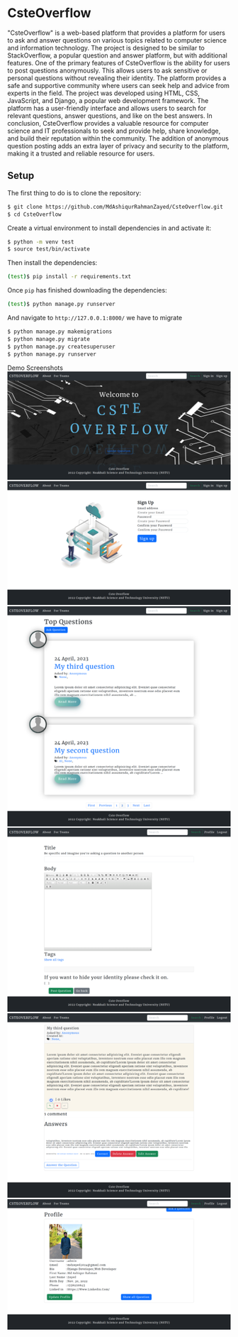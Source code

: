 # CsteOverflow
"CsteOverflow" is a web-based platform that provides a platform for users to ask and answer
questions on various topics related to computer science and information technology. The project
is designed to be similar to StackOverflow, a popular question and answer platform, but with
additional features.
One of the primary features of CsteOverflow is the ability for users to post questions
anonymously. This allows users to ask sensitive or personal questions without revealing their
identity. The platform provides a safe and supportive community where users can seek help and
advice from experts in the field.
The project was developed using HTML, CSS, JavaScript, and Django, a popular web
development framework. The platform has a user-friendly interface and allows users to search
for relevant questions, answer questions, and like on the best answers.
In conclusion, CsteOverflow provides a valuable resource for computer science and IT
professionals to seek and provide help, share knowledge, and build their reputation within the
community. The addition of anonymous question posting adds an extra layer of privacy and
security to the platform, making it a trusted and reliable resource for users.


## Setup
The first thing to do is to clone the repository:


```sh
$ git clone https://github.com/MdAshiqurRahmanZayed/CsteOverflow.git
$ cd CsteOverflow
```
Create a virtual environment to install dependencies in and activate it:

```sh
$ python -m venv test
$ source test/bin/activate
```
Then install the dependencies:

```sh
(test)$ pip install -r requirements.txt
```
Once `pip` has finished downloading the dependencies:
```sh
(test)$ python manage.py runserver
```
And navigate to `http://127.0.0.1:8000/`
we have to migrate
```sh
$ python manage.py makemigrations 
$ python manage.py migrate 
$ python manage.py createsuperuser
$ python manage.py runserver
```

Demo Screenshots
![](screenshot/a.png)
![](screenshot/b.png)
![](screenshot/c.png)
![](screenshot/d.png)
![](screenshot/e.png)
![](screenshot/f.png)
